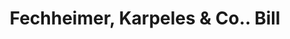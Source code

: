 ---
doi: 10.7916/D8FT9Z44
date_other: '1870'
date_other_textual: 1870-1879
form: printed ephemera
genre:
- Invoices
name:
- Fechheimer, Karpeles & Co.
object_in_context_url: https://biggert.cul.columbia.edu/items/view/ave_biggert_01252
subject_hierarchical_geographic:
- Cincinnati, Ohio, United States
subject_name:
- Fechheimer, Karpeles & Co.
title: Fechheimer, Karpeles & Co.. Bill
sort_title: Fechheimer, Karpeles & Co.. Bill
call_number: ave_biggert_01252
coordinates:
- 39.1,-84.51666666666667
pid: ave_biggert_01252
identifiers: ave_biggert_01252
thumbnail: https://derivativo-3.library.columbia.edu/iiif/2/ldpd:343083/full/!256,256/0/native.jpg
permalink: "/biggert/ave_biggert_01252/"
layout: iiif-image-page
---